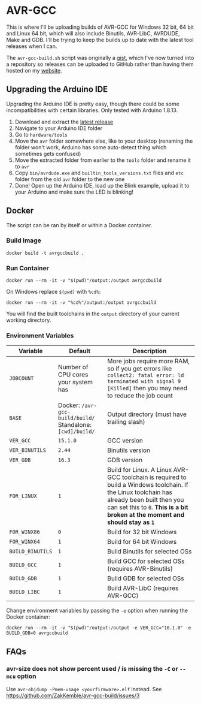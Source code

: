# AVR-GCC

This is where I'll be uploading builds of AVR-GCC for Windows 32 bit, 64 bit and Linux 64 bit, which will also include Binutils, AVR-LibC, AVRDUDE, Make and GDB. I'll be trying to keep the builds up to date with the latest tool releases when I can.

The `avr-gcc-build.sh` script was originally a [gist](https://gist.github.com/ZakKemble/edec6914ba719bf339b1b85c1fa792dc), which I've now turned into a repository so releases can be uploaded to GitHub rather than having them hosted on my [website](https://blog.zakkemble.net/avr-gcc-builds/).

## Upgrading the Arduino IDE

Upgrading the Arduino IDE is pretty easy, though there could be some incompatibilities with certain libraries. Only tested with Arduino 1.8.13.

1. Download and extract the [latest release](https://github.com/ZakKemble/avr-gcc-builds/releases)
2. Navigate to your Arduino IDE folder
3. Go to `hardware/tools`
4. Move the `avr` folder somewhere else, like to your desktop (renaming the folder won't work, Arduino has some auto-detect thing which sometimes gets confused)
5. Move the extracted folder from earlier to the `tools` folder and rename it to `avr`
6. Copy `bin/avrdude.exe` and `builtin_tools_versions.txt` files and `etc` folder from the old `avr` folder to the new one
7. Done! Open up the Arduino IDE, load up the Blink example, upload it to your Arduino and make sure the LED is blinking!

## Docker

The script can be ran by itself or within a Docker container.

### Build Image

```
docker build -t avrgccbuild .
```

### Run Container

```
docker run --rm -it -v "$(pwd)"/output:/output avrgccbuild
```

On Windows replace `$(pwd)` with `%cd%`:

```
docker run --rm -it -v "%cd%"/output:/output avrgccbuild
```

You will find the built toolchains in the `output` directory of your current working directory.

### Environment Variables

|Variable|Default|Description|
|---|---|---|
|`JOBCOUNT`|Number of CPU cores your system has|More jobs require more RAM, so if you get errors like `collect2: fatal error: ld terminated with signal 9 [Killed]` then you may need to reduce the job count|
|`BASE`|Docker: `/avr-gcc-build/build/`<br>Standalone: `[cwd]/build/`|Output directory (must have trailing slash)|
|`VER_GCC`|`15.1.0`|GCC version|
|`VER_BINUTILS`|`2.44`|Binutils version|
|`VER_GDB`|`16.3`|GDB version|
|`FOR_LINUX`|`1`|Build for Linux. A Linux AVR-GCC toolchain is required to build a Windows toolchain. If the Linux toolchain has already been built then you can set this to `0`. **This is a bit broken at the moment and should stay as `1`**|
|`FOR_WINX86`|`0`|Build for 32 bit Windows|
|`FOR_WINX64`|`1`|Build for 64 bit Windows|
|`BUILD_BINUTILS`|`1`|Build Binutils for selected OSs|
|`BUILD_GCC`|`1`|Build GCC for selected OSs (requires AVR-Binutils)|
|`BUILD_GDB`|`1`|Build GDB for selected OSs|
|`BUILD_LIBC`|`1`|Build AVR-LibC (requires AVR-GCC)|

Change environment variables by passing the `-e` option when running the Docker container:

```
docker run --rm -it -v "$(pwd)"/output:/output -e VER_GCC="10.1.0" -e BUILD_GDB=0 avrgccbuild
```

## FAQs

### avr-size does not show percent used / is missing the `-C` or `--mcu` option

Use `avr-objdump -Pmem-usage <yourfirmware>.elf` instead. See https://github.com/ZakKemble/avr-gcc-build/issues/3
